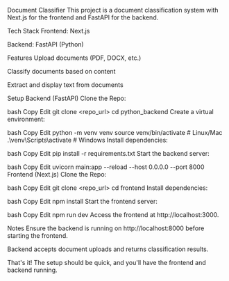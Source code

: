 Document Classifier
This project is a document classification system with Next.js for the frontend and FastAPI for the backend.

Tech Stack
Frontend: Next.js

Backend: FastAPI (Python)

Features
Upload documents (PDF, DOCX, etc.)

Classify documents based on content

Extract and display text from documents

Setup
Backend (FastAPI)
Clone the Repo:

bash
Copy
Edit
git clone <repo_url>
cd python_backend
Create a virtual environment:

bash
Copy
Edit
python -m venv venv
source venv/bin/activate  # Linux/Mac
.\venv\Scripts\activate  # Windows
Install dependencies:

bash
Copy
Edit
pip install -r requirements.txt
Start the backend server:

bash
Copy
Edit
uvicorn main:app --reload --host 0.0.0.0 --port 8000
Frontend (Next.js)
Clone the Repo:

bash
Copy
Edit
git clone <repo_url>
cd frontend
Install dependencies:

bash
Copy
Edit
npm install
Start the frontend server:

bash
Copy
Edit
npm run dev
Access the frontend at http://localhost:3000.

Notes
Ensure the backend is running on http://localhost:8000 before starting the frontend.

Backend accepts document uploads and returns classification results.

That's it! The setup should be quick, and you'll have the frontend and backend running.
